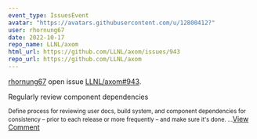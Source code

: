 ```yaml
---
event_type: IssuesEvent
avatar: "https://avatars.githubusercontent.com/u/12800412?"
user: rhornung67
date: 2022-10-17
repo_name: LLNL/axom
html_url: https://github.com/LLNL/axom/issues/943
repo_url: https://github.com/LLNL/axom
---
```


<a href='https://github.com/rhornung67' target='_blank'>rhornung67</a> open issue <a href='https://github.com/LLNL/axom/issues/943' target='_blank'>LLNL/axom#943</a>.

<p>Regularly review component dependencies</p><small>Define process for reviewing user docs, build system, and component dependencies for consistency – prior to each release or more frequently – and make sure it's done....</small><a href='https://github.com/LLNL/axom/issues/943' target='_blank'>View Comment</a>